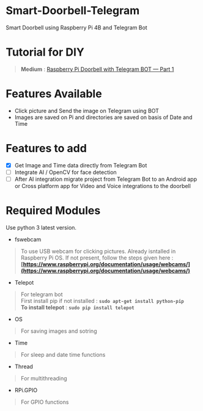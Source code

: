 # Smart-Doorbell-Telegram
Smart Doorbell using Raspberry Pi 4B and Telegram Bot

# Tutorial for DIY
> **Medium** : [Raspberry Pi Doorbell with Telegram BOT — Part 1](https://lagnos.medium.com/raspberry-pi-doorbell-with-telegram-bot-part-1-fa75d747524d)

# Features Available
* Click picture and Send the image on Telegram using BOT
* Images are saved on Pi and directories are saved on basis of Date and Time

# Features to add
- [x] Get Image and Time data directly from Telegram Bot
- [ ] Integrate AI / OpenCV for face detection
- [ ] After AI integration migrate project from Telegram Bot to an Android app or Cross platform app for Video and Voice integrations to the doorbell

# Required Modules
Use python 3 latest version.
* fswebcam
> To use USB webcam for clicking pictures. Already isntalled in Raspberry Pi OS. If not present, follow the steps given here : **[https://www.raspberrypi.org/documentation/usage/webcams/](https://www.raspberrypi.org/documentation/usage/webcams/)**

* Telepot
> For telegram bot</br>
First install pip if not installed : **`sudo apt-get install python-pip`**</br>
**To install telepot** : **`sudo pip install telepot`**

* OS
> For saving images and sotring
* Time
> For sleep and date time functions
* Thread
> For multithreading
* RPi.GPIO
> For GPIO functions
